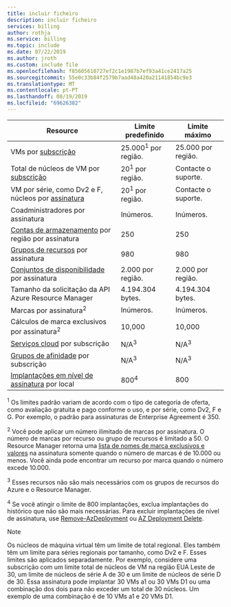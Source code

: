 ```yaml
---
title: incluir ficheiro
description: incluir ficheiro
services: billing
author: rothja
ms.service: billing
ms.topic: include
ms.date: 07/22/2019
ms.author: jroth
ms.custom: include file
ms.openlocfilehash: f85605610727ef2c1e1987b7ef93a41ce2417a25
ms.sourcegitcommit: 55e0c33b84f2579b7aad48a420a21141854bc9e3
ms.translationtype: MT
ms.contentlocale: pt-PT
ms.lasthandoff: 08/19/2019
ms.locfileid: "69626382"
---
```

| Resource | Limite predefinido | Limite máximo |
| --- | --- | --- |
| VMs por [subscrição](../articles/billing-buy-sign-up-azure-subscription.md) |25.000<sup>1</sup> por região. |25.000 por região. |
| Total de núcleos de VM por [subscrição](../articles/billing-buy-sign-up-azure-subscription.md) |20<sup>1</sup> por região. | Contacte o suporte. |
| VM por série, como Dv2 e F, núcleos por [assinatura](../articles/billing-buy-sign-up-azure-subscription.md) |20<sup>1</sup> por região. | Contacte o suporte. |
| [](../articles/billing-add-change-azure-subscription-administrator.md) Coadministradores por assinatura |Inúmeros. |Inúmeros. |
| [Contas de armazenamento](../articles/storage/common/storage-quickstart-create-account.md) por região por assinatura |250 |250 |
| [Grupos de recursos](../articles/azure-resource-manager/resource-group-overview.md) por assinatura |980 |980 |
| [Conjuntos de disponibilidade](../articles/virtual-machines/windows/manage-availability.md#configure-multiple-virtual-machines-in-an-availability-set-for-redundancy) por assinatura |2\.000 por região. |2\.000 por região. |
| Tamanho da solicitação da API Azure Resource Manager |4\.194.304 bytes. |4\.194.304 bytes. |
| Marcas por assinatura<sup>2</sup> |Inúmeros. |Inúmeros. |
| Cálculos de marca exclusivos por assinatura<sup>2</sup> | 10,000 | 10,000 |
| [Serviços cloud](../articles/cloud-services/cloud-services-choose-me.md) por subscrição |N/A<sup>3</sup> |N/A<sup>3</sup> |
| [Grupos de afinidade](../articles/virtual-network/virtual-networks-migrate-to-regional-vnet.md) por subscrição |N/A<sup>3</sup> |N/A<sup>3</sup> |
| [Implantações em nível de assinatura](../articles/azure-resource-manager/deploy-to-subscription.md) por local | 800<sup>4</sup> | 800 |

<sup>1</sup> Os limites padrão variam de acordo com o tipo de categoria de oferta, como avaliação gratuita e pago conforme o uso, e por série, como Dv2, F e G. Por exemplo, o padrão para assinaturas de Enterprise Agreement é 350.

<sup>2</sup> Você pode aplicar um número ilimitado de marcas por assinatura. O número de marcas por recurso ou grupo de recursos é limitado a 50. O Resource Manager retorna uma [lista de nomes de marca exclusivos e valores](/rest/api/resources/tags) na assinatura somente quando o número de marcas é de 10.000 ou menos. Você ainda pode encontrar um recurso por marca quando o número excede 10.000.  

<sup>3</sup> Esses recursos não são mais necessários com os grupos de recursos do Azure e o Resource Manager.

<sup>4</sup> Se você atingir o limite de 800 implantações, exclua implantações do histórico que não são mais necessárias. Para excluir implantações de nível de assinatura, use [Remove-AzDeployment](/powershell/module/az.resources/Remove-AzDeployment) ou [AZ Deployment Delete](/cli/azure/deployment?view=azure-cli-latest#az-deployment-delete).

> [!NOTE]
> Os núcleos de máquina virtual têm um limite de total regional. Eles também têm um limite para séries regionais por tamanho, como Dv2 e F. Esses limites são aplicados separadamente. Por exemplo, considere uma subscrição com um limite total de núcleos de VM na região EUA Leste de 30, um limite de núcleos de série A de 30 e um limite de núcleos de série D de 30. Essa assinatura pode implantar 30 VMs a1 ou 30 VMs D1 ou uma combinação dos dois para não exceder um total de 30 núcleos. Um exemplo de uma combinação é de 10 VMs a1 e 20 VMs D1.  
> <!-- -->
> 
> 


